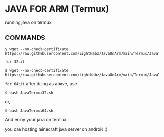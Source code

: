 # JAVA FOR ARM (Termux)
running java on termux 

## COMMANDS
```sh-session
$ wget --no-check-certificate https://raw.githubusercontent.com/LightNabz/JavaOnArm/main/Termux/JavaTermux32.sh
```
`for 32bit`
```sh-session
$ wget --no-check-certificate https://raw.githubusercontent.com/LightNabz/JavaOnArm/main/Termux/JavaTermux64.sh
```
`for 64bit`
after doing as above, use

```sh-session
$ bash JavaTermux32.sh
```
or,
```sh-session 
$ bash JavaTermux64.sh
```

And enjoy your java on termux.

you can hosting minecraft java server on android :)
